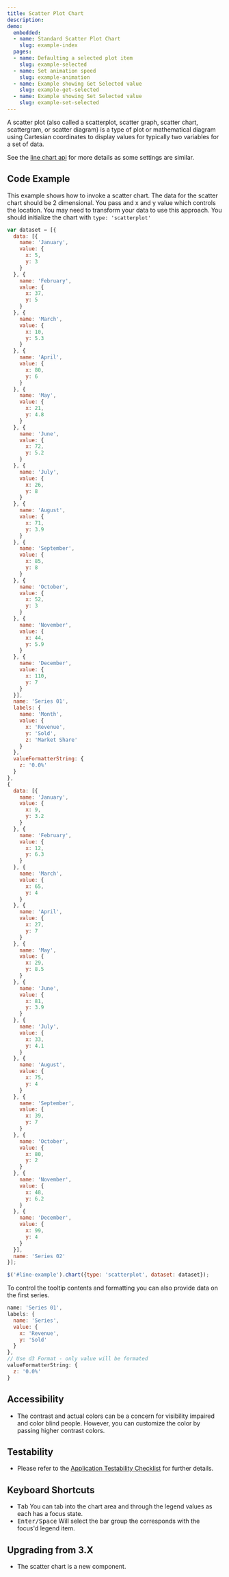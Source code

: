 ```yaml
---
title: Scatter Plot Chart
description: 
demo:
  embedded:
  - name: Standard Scatter Plot Chart
    slug: example-index
  pages:
  - name: Defaulting a selected plot item
    slug: example-selected
  - name: Set animation speed
    slug: example-animation
  - name: Example showing Get Selected value
    slug: example-get-selected
  - name: Example showing Set Selected value
    slug: example-set-selected
---
```


A scatter plot (also called a scatterplot, scatter graph, scatter chart, scattergram, or scatter diagram) is a type of plot or mathematical diagram using Cartesian coordinates to display values for typically two variables for a set of data.

See the [line chart api]( ../components/line) for more details as some settings are similar.

## Code Example

This example shows how to invoke a scatter chart. The data for the scatter chart should be 2 dimensional. You pass and x and y value which controls the location. You may need to transform your data to use this approach. You should initialize the chart with `type: 'scatterplot'`

```javascript
var dataset = [{
  data: [{
    name: 'January',
    value: {
      x: 5,
      y: 3
    }
  }, {
    name: 'February',
    value: {
      x: 37,
      y: 5
    }
  }, {
    name: 'March',
    value: {
      x: 10,
      y: 5.3
    }
  }, {
    name: 'April',
    value: {
      x: 80,
      y: 6
    }
  }, {
    name: 'May',
    value: {
      x: 21,
      y: 4.8
    }
  }, {
    name: 'June',
    value: {
      x: 72,
      y: 5.2
    }
  }, {
    name: 'July',
    value: {
      x: 26,
      y: 8
    }
  }, {
    name: 'August',
    value: {
      x: 71,
      y: 3.9
    }
  }, {
    name: 'September',
    value: {
      x: 85,
      y: 8
    }
  }, {
    name: 'October',
    value: {
      x: 52,
      y: 3
    }
  }, {
    name: 'November',
    value: {
      x: 44,
      y: 5.9
    }
  }, {
    name: 'December',
    value: {
      x: 110,
      y: 7
    }
  }],
  name: 'Series 01',
  labels: {
    name: 'Month',
    value: {
      x: 'Revenue',
      y: 'Sold',
      z: 'Market Share'
    }
  },
  valueFormatterString: {
    z: '0.0%'
  }
},
{
  data: [{
    name: 'January',
    value: {
      x: 9,
      y: 3.2
    }
  }, {
    name: 'February',
    value: {
      x: 12,
      y: 6.3
    }
  }, {
    name: 'March',
    value: {
      x: 65,
      y: 4
    }
  }, {
    name: 'April',
    value: {
      x: 27,
      y: 7
    }
  }, {
    name: 'May',
    value: {
      x: 29,
      y: 8.5
    }
  }, {
    name: 'June',
    value: {
      x: 81,
      y: 3.9
    }
  }, {
    name: 'July',
    value: {
      x: 33,
      y: 4.1
    }
  }, {
    name: 'August',
    value: {
      x: 75,
      y: 4
    }
  }, {
    name: 'September',
    value: {
      x: 39,
      y: 7
    }
  }, {
    name: 'October',
    value: {
      x: 80,
      y: 2
    }
  }, {
    name: 'November',
    value: {
      x: 48,
      y: 6.2
    }
  }, {
    name: 'December',
    value: {
      x: 99,
      y: 4
    }
  }],
  name: 'Series 02'
}];

$('#line-example').chart({type: 'scatterplot', dataset: dataset});
```

To control the tooltip contents and formatting you can also provide data on the first series.

```javascript
name: 'Series 01',
labels: {
  name: 'Series',
  value: {
    x: 'Revenue',
    y: 'Sold'
  }
},
// Use d3 Format - only value will be formated
valueFormatterString: {
  z: '0.0%'
}
```

## Accessibility

- The contrast and actual colors can be a concern for visibility impaired and color blind people. However, you can customize the color by passing higher contrast colors.

## Testability

- Please refer to the [Application Testability Checklist](https://design.infor.com/resources/application-testability-checklist) for further details.

## Keyboard Shortcuts

- <kbd>Tab</kbd> You can tab into the chart area and through the legend values as each has a focus state.
- <kbd>Enter/Space</kbd> Will select the bar group the corresponds with the focus'd legend item.

## Upgrading from 3.X

- The scatter chart is a new component.
